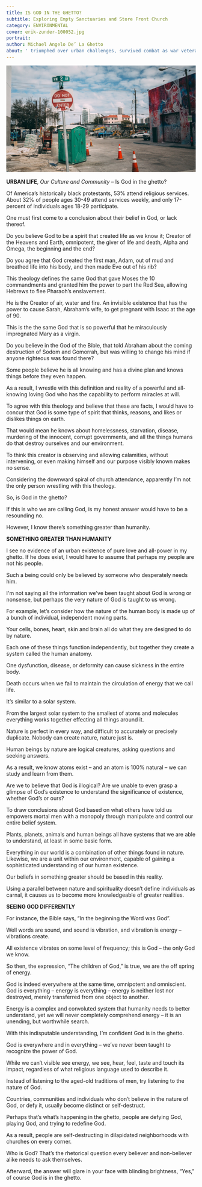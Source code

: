 ```yaml
---
title: IS GOD IN THE GHETTO?
subtitle: Exploring Empty Sanctuaries and Store Front Church  
category: ENVIRONMENTAL
cover: erik-zunder-100052.jpg
portrait:
author: Michael Angelo De’ La Ghetto 
about: ' triumphed over urban challenges, survived combat as war veteran, works diligently as a single father. He aims to logically wage a balance between new-aged philosophical ideas and developed traditional thinkers.'
---
```


![unsplash.com](./erik-zunder-100052.jpg)

**URBAN LIFE**, *Our Culture and Community* – Is God in the ghetto?

Of America’s historically black protestants, 53% attend religious services. About 32% of people ages 30-49 attend services weekly, and only 17-percent of individuals ages 18-29 participate.  

One must first come to a conclusion about their belief in God, or lack thereof. 

Do you believe God to be a spirit that created life as we know it; Creator of the Heavens and Earth, omnipotent, the giver of life and death, Alpha and Omega, the beginning and the end?

Do you agree that God created the first man, Adam, out of mud and breathed life into his body, and then made Eve out of his rib?

This theology defines the same God that gave Moses the 10 commandments and granted him the power to part the Red Sea, allowing Hebrews to flee Pharaoh’s enslavement. 

He is the Creator of air, water and fire. An invisible existence that has the power to cause Sarah, Abraham’s wife, to get pregnant with Isaac at the age of 90. 

This is the the same God that is so powerful that he miraculously impregnated Mary as a virgin.

Do you believe in the God of the Bible, that told Abraham about the coming destruction of Sodom and Gomorrah, but was willing to change his mind if anyone righteous was found there? 

Some people believe he is all knowing and has a divine plan and knows things before they even happen.

As a result, I wrestle with this definition and reality of a powerful and all-knowing loving God who has the capability to perform miracles at will.

To agree with this theology and believe that these are facts, I would have to concur that God is some type of spirit that thinks, reasons, and likes or dislikes things on earth. 

That would mean he knows about homelessness, starvation, disease, murdering of the innocent, corrupt governments, and all the things humans do that destroy ourselves and our environment. 

To think this creator is observing and allowing calamities, without intervening, or even making himself and our purpose visibly known makes no sense. 

Considering the downward spiral of church attendance, apparently I’m not the only person wrestling with this theology.  

So, is God in the ghetto?

If this is who we are calling God, is my honest answer would have to be a resounding no.

However, I know there’s something greater than humanity. 

**SOMETHING GREATER THAN HUMANITY**

I see no evidence of an urban existence of pure love and all-power in my ghetto. If he does exist, I would have to assume that perhaps my people are not his people.  

Such a being could only be believed by someone who desperately needs him. 

I'm not saying all the information we've been taught about God is wrong or nonsense, but perhaps the very nature of God is taught to us wrong.  

For example, let’s consider how the nature of the human body is made up of a bunch of individual, independent moving parts. 

Your cells, bones, heart, skin and brain all do what they are designed to do by nature. 

Each one of these things function independently, but together they create a system called the human anatomy.  

One dysfunction, disease, or deformity can cause sickness in the entire body. 

Death occurs when we fail to maintain the circulation of energy that we call life. 

It’s similar to a solar system. 

From the largest solar system to the smallest of atoms and molecules everything works together effecting all things around it.

Nature is perfect in every way, and difficult to accurately or precisely duplicate.  Nobody can create nature, nature just is.

Human beings by nature are logical creatures, asking questions and seeking answers. 

As a result, we know atoms exist – and an atom is 100% natural – we can study and learn from them. 

Are we to believe that God is illogical? Are we unable to even grasp a glimpse of God’s existence to understand the significance of existence, whether God’s or ours? 

To draw conclusions about God based on what others have told us empowers mortal men with a monopoly  through manipulate and control our entire belief system.

Plants, planets, animals and human beings all have systems that we are able to understand, at least in some basic form.  

Everything in our world is a combination of other things found in nature. Likewise, we are a unit within our environment, capable of gaining a sophisticated understanding of our human existence. 

Our beliefs in something greater should be based in this reality.

Using a parallel between nature and spirituality doesn’t define individuals as carnal, it causes us to become more knowledgeable of greater realities.

**SEEING GOD DIFFERENTLY**

For instance, the Bible says, “In the beginning the Word was God”.  

Well words are sound, and sound is vibration, and vibration is energy – vibrations create.

All existence vibrates on some level of frequency; this is God – the only God we know. 

So then, the expression, “The children of God,” is true, we are the off spring of energy.

God is indeed everywhere at the same time, omnipotent and omniscient.  God is everything – energy is everything – energy is neither lost nor destroyed, merely transferred from one object to another. 

Energy is a complex and convoluted system that humanity needs to better understand, yet we will never completely comprehend energy – it is an unending, but worthwhile search.  

With this indisputable understanding, I’m confident God is in the ghetto.

God is everywhere and in everything – we’ve never been taught to recognize the power of God. 

While we can’t visible see energy, we see, hear, feel, taste and touch its impact, regardless of what religious language used to describe it. 

Instead of listening to the aged-old traditions of men, try listening to the nature of God. 

Countries, communities and individuals who don’t believe in the nature of God, or defy it, usually become distinct or self-destruct. 

Perhaps that’s what’s happening in the ghetto, people are defying God, playing God, and trying to redefine God. 

As a result, people are self-destructing in dilapidated neighborhoods with churches on every corner. 
  
Who is God? That’s the rhetorical question every believer and non-believer alike needs to ask themselves. 
 
Afterward, the answer will glare in your face with blinding brightness, “Yes,” of course God is in the ghetto.

